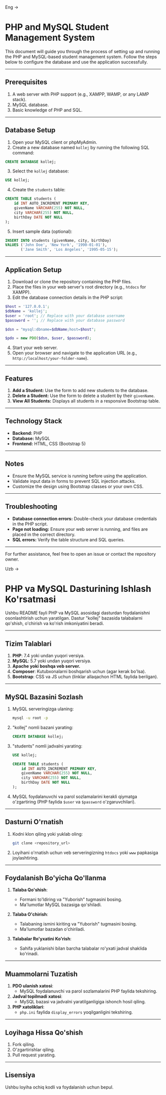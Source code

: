 Eng ->
# PHP and MySQL Student Management System

This document will guide you through the process of setting up and running the PHP and MySQL-based student management system. Follow the steps below to configure the database and use the application successfully.

---

## Prerequisites

1. A web server with PHP support (e.g., XAMPP, WAMP, or any LAMP stack).
2. MySQL database.
3. Basic knowledge of PHP and SQL.

---

## Database Setup

1. Open your MySQL client or phpMyAdmin.
2. Create a new database named `kollej` by running the following SQL command:

```sql
CREATE DATABASE kollej;
```

3. Select the `kollej` database:

```sql
USE kollej;
```

4. Create the `students` table:

```sql
CREATE TABLE students (
    id INT AUTO_INCREMENT PRIMARY KEY,
    givenName VARCHAR(255) NOT NULL,
    city VARCHAR(255) NOT NULL,
    birthDay DATE NOT NULL
);
```

5. Insert sample data (optional):

```sql
INSERT INTO students (givenName, city, birthDay) 
VALUES ('John Doe', 'New York', '1990-01-01'),
       ('Jane Smith', 'Los Angeles', '1995-05-15');
```

---

## Application Setup

1. Download or clone the repository containing the PHP files.
2. Place the files in your web server's root directory (e.g., `htdocs` for XAMPP).
3. Edit the database connection details in the PHP script:

```php
$host = '127.0.0.1';
$dbName = 'kollej';
$user = 'root'; // Replace with your database username
$password = ''; // Replace with your database password

$dsn = "mysql:dbname=$dbName;host=$host";

$pdo = new PDO($dsn, $user, $password);
```

4. Start your web server.
5. Open your browser and navigate to the application URL (e.g., `http://localhost/your-folder-name`).

---

## Features

1. **Add a Student:** Use the form to add new students to the database.
2. **Delete a Student:** Use the form to delete a student by their `givenName`.
3. **View All Students:** Displays all students in a responsive Bootstrap table.

---

## Technology Stack

- **Backend:** PHP
- **Database:** MySQL
- **Frontend:** HTML, CSS (Bootstrap 5)

---

## Notes

- Ensure the MySQL service is running before using the application.
- Validate input data in forms to prevent SQL injection attacks.
- Customize the design using Bootstrap classes or your own CSS.

---

## Troubleshooting

- **Database connection errors:** Double-check your database credentials in the PHP script.
- **Page not loading:** Ensure your web server is running, and files are placed in the correct directory.
- **SQL errors:** Verify the table structure and SQL queries.

---

For further assistance, feel free to open an issue or contact the repository owner.

Uzb ->
# PHP va MySQL Dasturining Ishlash Ko'rsatmasi

Ushbu README fayli PHP va MySQL asosidagi dasturdan foydalanishni osonlashtirish uchun yaratilgan. Dastur "kollej" bazasida talabalarni qo'shish, o'chirish va ko'rish imkoniyatini beradi.

---

## Tizim Talablari

1. **PHP**: 7.4 yoki undan yuqori versiya.
2. **MySQL**: 5.7 yoki undan yuqori versiya.
3. **Apache yoki boshqa veb server.**
4. **Composer**: Kutubxonalarni boshqarish uchun (agar kerak bo'lsa).
5. **Bootstrap**: CSS va JS uchun (linklar allaqachon HTML faylida berilgan).

---

## MySQL Bazasini Sozlash

1. MySQL serveringizga ulaning:
   ```bash
   mysql -u root -p
   ```
2. "kollej" nomli bazani yarating:
   ```sql
   CREATE DATABASE kollej;
   ```
3. "students" nomli jadvalni yarating:
   ```sql
   USE kollej;

   CREATE TABLE students (
       id INT AUTO_INCREMENT PRIMARY KEY,
       givenName VARCHAR(255) NOT NULL,
       city VARCHAR(255) NOT NULL,
       birthDay DATE NOT NULL
   );
   ```
4. MySQL foydalanuvchi va parol sozlamalarini kerakli qiymatga o'zgartiring (PHP faylida `$user` va `$password` o'zgaruvchilari).

---

## Dasturni O'rnatish

1. Kodni klon qiling yoki yuklab oling:
   ```bash
   git clone <repository_url>
   ```
2. Loyihani o'rnatish uchun veb serveringizning `htdocs` yoki `www` papkasiga joylashtiring.

---

## Foydalanish Bo'yicha Qo'llanma

1. **Talaba Qo'shish**:
   - Formani to'ldiring va "Yuborish" tugmasini bosing.
   - Ma'lumotlar MySQL bazasiga qo'shiladi.

2. **Talaba O'chirish**:
   - Talabaning ismini kiriting va "Yuborish" tugmasini bosing.
   - Ma'lumotlar bazadan o'chiriladi.

3. **Talabalar Ro'yxatini Ko'rish**:
   - Sahifa yuklanishi bilan barcha talabalar ro'yxati jadval shaklida ko'rinadi.

---

## Muammolarni Tuzatish

1. **PDO ulanish xatosi**:
   - MySQL foydalanuvchi va parol sozlamalarini PHP faylida tekshiring.
2. **Jadval topilmadi xatosi**:
   - MySQL bazasi va jadvalni yaratilganligiga ishonch hosil qiling.
3. **PHP xatoliklari**:
   - `php.ini` faylida `display_errors` yoqilganligini tekshiring.

---

## Loyihaga Hissa Qo'shish

1. Fork qiling.
2. O'zgartirishlar qiling.
3. Pull request yarating.

---

## Lisensiya

Ushbu loyiha ochiq kodli va foydalanish uchun bepul.

